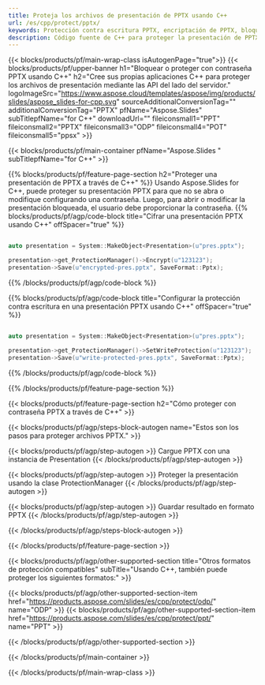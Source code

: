 ```yaml
---
title: Proteja los archivos de presentación de PPTX usando C++
url: /es/cpp/protect/pptx/
keywords: Protección contra escritura PPTX, encriptación de PPTX, bloqueo de PPTX presentación, protección de PPTX
description: Código fuente de C++ para proteger la presentación de PPTX.
---
```


{{< blocks/products/pf/main-wrap-class isAutogenPage="true">}}
{{< blocks/products/pf/upper-banner h1="Bloquear o proteger con contraseña PPTX usando C++" h2="Cree sus propias aplicaciones C++ para proteger los archivos de presentación mediante las API del lado del servidor." logoImageSrc="https://www.aspose.cloud/templates/aspose/img/products/slides/aspose_slides-for-cpp.svg" sourceAdditionalConversionTag="" additionalConversionTag="PPTX" pfName="Aspose.Slides" subTitlepfName="for C++" downloadUrl="" fileiconsmall1="PPT" fileiconsmall2="PPTX" fileiconsmall3="ODP" fileiconsmall4="POT" fileiconsmall5="ppsx" >}}

{{< blocks/products/pf/main-container pfName="Aspose.Slides " subTitlepfName="for C++" >}}

{{% blocks/products/pf/feature-page-section  h2="Proteger una presentación de PPTX a través de C++" %}}
Usando Aspose.Slides for C++, puede proteger su presentación PPTX para que no se abra o modifique configurando una contraseña. Luego, para abrir o modificar la presentación bloqueada, el usuario debe proporcionar la contraseña.
{{% blocks/products/pf/agp/code-block title="Cifrar una presentación PPTX usando C++" offSpacer="true" %}}

```cpp

auto presentation = System::MakeObject<Presentation>(u"pres.pptx");

presentation->get_ProtectionManager()->Encrypt(u"123123");
presentation->Save(u"encrypted-pres.pptx", SaveFormat::Pptx);
```

{{% /blocks/products/pf/agp/code-block %}}

{{% blocks/products/pf/agp/code-block title="Configurar la protección contra escritura en una presentación PPTX usando C++" offSpacer="true" %}}

```cpp

auto presentation = System::MakeObject<Presentation>(u"pres.pptx");

presentation->get_ProtectionManager()->SetWriteProtection(u"123123");
presentation->Save(u"write-protected-pres.pptx", SaveFormat::Pptx);
```

{{% /blocks/products/pf/agp/code-block %}}

{{% /blocks/products/pf/feature-page-section %}}

{{< blocks/products/pf/feature-page-section  h2="Cómo proteger con contraseña PPTX a través de C++" >}}

{{< blocks/products/pf/agp/steps-block-autogen name="Estos son los pasos para proteger archivos PPTX." >}}

{{< blocks/products/pf/agp/step-autogen >}}
Cargue PPTX con una instancia de Presentation
{{< /blocks/products/pf/agp/step-autogen >}}

{{< blocks/products/pf/agp/step-autogen >}}
Proteger la presentación usando la clase ProtectionManager
{{< /blocks/products/pf/agp/step-autogen >}}

{{< blocks/products/pf/agp/step-autogen >}}
Guardar resultado en formato PPTX
{{< /blocks/products/pf/agp/step-autogen >}}

{{< /blocks/products/pf/agp/steps-block-autogen >}}

{{< /blocks/products/pf/feature-page-section >}}

{{< blocks/products/pf/agp/other-supported-section title="Otros formatos de protección compatibles" subTitle="Usando C++, también puede proteger los siguientes formatos:" >}}

{{< blocks/products/pf/agp/other-supported-section-item href="https://products.aspose.com/slides/es/cpp/protect/odp/" name="ODP" >}}
{{< blocks/products/pf/agp/other-supported-section-item href="https://products.aspose.com/slides/es/cpp/protect/ppt/" name="PPT" >}}


{{< /blocks/products/pf/agp/other-supported-section >}}

{{< /blocks/products/pf/main-container >}}
    
{{< /blocks/products/pf/main-wrap-class >}}